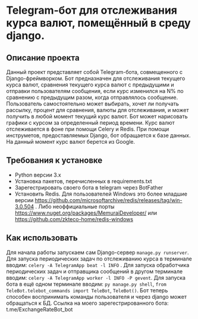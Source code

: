 # Telegram-бот для отслеживания курса валют, помещённый в среду django.
## Описание проекта
Данный проект представляет собой Telegram-бота, совмещенного с Django-фреймворком. Бот предназначен для отслеживания текущего курса валют, сравнения текущего курса валют с предыдущими и отправки пользователям сообщения, если курс изменился на N% по сравнению с предыдущим разом, когда отправлялось сообщение. Пользователь самостоятельно может выбирать, хочет ли получать рассылку, процент для сравнения, валюты для отслеживания, и может получить в любой момент текущий курс валют. Бот может нарисовать графики с курсом за определенный период времени. Курс валют отслеживается в фоне при помощи Celery и Redis. При помощи инструметов, предоставляемых Django, бот обращается к базе данных. На данный момент курс валют берется из Google.

## Требования к установке
- Python версии 3.x
- Установка пакетов, перечисленных в requirements.txt
- Зарегестрировать своего бота в telegram через BotFather
- Установить Redis. Для пользователей Windows это более младшие версии https://github.com/microsoftarchive/redis/releases/tag/win-3.0.504 . Либо неоффициальные порты https://www.nuget.org/packages/MemuraiDeveloper/ или https://github.com/zkteco-home/redis-windows

## Как использовать
Для начала работы запускаем сам Django-сервер ```manage.py runserver```.
Для запуска периодических задач по отслеживанию курса в терминале вводим:
```celery -A TelegramApp beat -l INFO``` .
Для запуска обработчика периодических задач и отправщика сообщений в другом терминале вводим:
```celery -A TelegramApp worker -l INFO -P gevent```.
Для запуска бота в ещё одном терминале вводим:
```py manage.py shell```,
```from TeleBot.telebot_commands import TeleBot```,
```TeleBot()```.
Бот теперь способен воспринимать команды пользователя и через django может обращаться к БД.
Ссылка на моего зарегестрированного бота: t.me/ExchangeRateBot_bot
